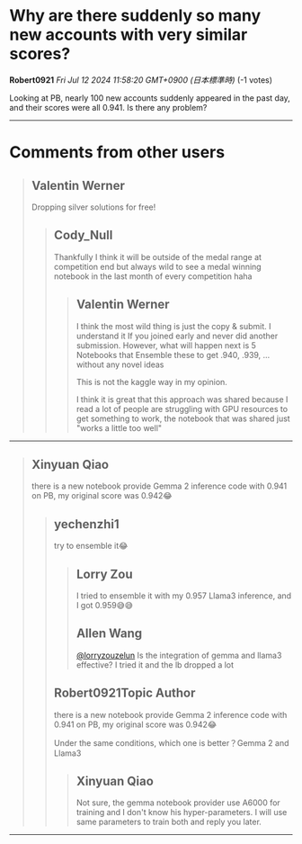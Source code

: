 # Why are there suddenly so many new accounts with very similar scores?

**Robert0921** *Fri Jul 12 2024 11:58:20 GMT+0900 (日本標準時)* (-1 votes)

Looking at PB, nearly 100 new accounts suddenly appeared in the past day, and their scores were all 0.941. Is there any problem?



---

 # Comments from other users

> ## Valentin Werner
> 
> Dropping silver solutions for free!
> 
> 
> 
> > ## Cody_Null
> > 
> > Thankfully I think it will be outside of the medal range at competition end but always wild to see a medal winning notebook in the last month of every competition haha
> > 
> > 
> > 
> > > ## Valentin Werner
> > > 
> > > I think the most wild thing is just the copy & submit. I understand it If you joined early and never did another submission. However, what will happen next is 5 Notebooks that Ensemble these to get .940, .939, … without any novel ideas
> > > 
> > > This is not the kaggle way in my opinion.
> > > 
> > > I think it is great that this approach was shared because I read a lot of people are struggling with GPU resources to get something to work, the notebook that was shared just "works a little too well"
> > > 
> > > 
> > > 


---

> ## Xinyuan Qiao
> 
> there is a new notebook provide Gemma 2 inference code with 0.941 on PB, my original score was 0.942😂
> 
> 
> 
> > ## yechenzhi1
> > 
> > try to ensemble it😂
> > 
> > 
> > 
> > > ## Lorry Zou
> > > 
> > > I tried to ensemble it with my 0.957 Llama3 inference, and I got 0.959😅😅
> > > 
> > > 
> > > 
> > > ## Allen Wang
> > > 
> > > [@lorryzouzelun](https://www.kaggle.com/lorryzouzelun) Is the integration of gemma and llama3 effective? I tried it and the lb dropped a lot
> > > 
> > > 
> > > 
> > ## Robert0921Topic Author
> > 
> > 
> > there is a new notebook provide Gemma 2 inference code with 0.941 on PB, my original score was 0.942😂
> > 
> > Under the same conditions, which one is better？Gemma 2 and Llama3
> > 
> > 
> > 
> > > ## Xinyuan Qiao
> > > 
> > > Not sure, the gemma notebook provider use A6000 for training and I don't know his hyper-parameters. I will use same parameters to train both and reply you later.
> > > 
> > > 
> > > 


---


